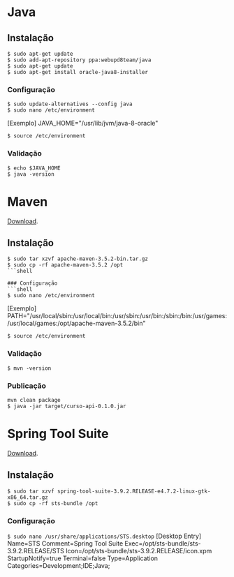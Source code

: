 # Java

## Instalação
```shell
$ sudo apt-get update
$ sudo add-apt-repository ppa:webupd8team/java
$ sudo apt-get update
$ sudo apt-get install oracle-java8-installer
```

### Configuração
```shell
$ sudo update-alternatives --config java
$ sudo nano /etc/environment
```
[Exemplo]
JAVA_HOME="/usr/lib/jvm/java-8-oracle"
```shell
$ source /etc/environment
```

### Validação
```shell
$ echo $JAVA_HOME
$ java -version
```


# Maven
[Download](https://maven.apache.org/download.cgi).

## Instalação
```shell
$ sudo tar xzvf apache-maven-3.5.2-bin.tar.gz
$ sudo cp -rf apache-maven-3.5.2 /opt
```shell

### Configuração
```shell
$ sudo nano /etc/environment
```
[Exemplo]
PATH="/usr/local/sbin:/usr/local/bin:/usr/sbin:/usr/bin:/sbin:/bin:/usr/games:/usr/local/games:/opt/apache-maven-3.5.2/bin"
```shell
$ source /etc/environment
```

### Validação
```shell
$ mvn -version
```

### Publicação
```shell
mvn clean package
$ java -jar target/curso-api-0.1.0.jar
```


# Spring Tool Suite
[Download](https://spring.io/tools/sts/all).

## Instalação
```shell
$ sudo tar xzvf spring-tool-suite-3.9.2.RELEASE-e4.7.2-linux-gtk-x86_64.tar.gz
$ sudo cp -rf sts-bundle /opt
```

### Configuração
`$ sudo nano /usr/share/applications/STS.desktop`
[Desktop Entry]
Name=STS
Comment=Spring Tool Suite
Exec=/opt/sts-bundle/sts-3.9.2.RELEASE/STS
Icon=/opt/sts-bundle/sts-3.9.2.RELEASE/icon.xpm
StartupNotify=true
Terminal=false
Type=Application
Categories=Development;IDE;Java;
